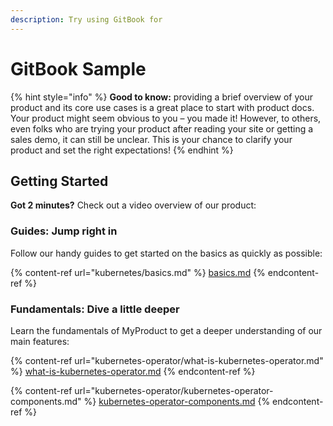 ```yaml
---
description: Try using GitBook for
---
```


# GitBook Sample

{% hint style="info" %}
**Good to know:** providing a brief overview of your product and its core use cases is a great place to start with product docs. Your product might seem obvious to you – you made it! However, to others, even folks who are trying your product after reading your site or getting a sales demo, it can still be unclear. This is your chance to clarify your product and set the right expectations!
{% endhint %}



## Getting Started

**Got 2 minutes?** Check out a video overview of our product:

### Guides: Jump right in

Follow our handy guides to get started on the basics as quickly as possible:

{% content-ref url="kubernetes/basics.md" %}
[basics.md](kubernetes/basics.md)
{% endcontent-ref %}

### Fundamentals: Dive a little deeper

Learn the fundamentals of MyProduct to get a deeper understanding of our main features:

{% content-ref url="kubernetes-operator/what-is-kubernetes-operator.md" %}
[what-is-kubernetes-operator.md](kubernetes-operator/what-is-kubernetes-operator.md)
{% endcontent-ref %}

{% content-ref url="kubernetes-operator/kubernetes-operator-components.md" %}
[kubernetes-operator-components.md](kubernetes-operator/kubernetes-operator-components.md)
{% endcontent-ref %}
